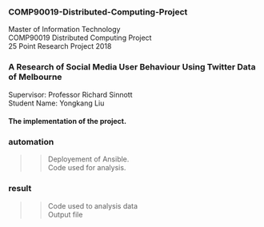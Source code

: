 ### COMP90019-Distributed-Computing-Project

Master of Information Technology <br> 
COMP90019 Distributed Computing Project <br> 
25 Point Research Project  2018 <br> 

### A Research of Social Media User Behaviour Using Twitter Data of Melbourne <br> 

Supervisor: Professor Richard Sinnott <br> 
Student Name: Yongkang Liu <br> 

#### The implementation of the project.

### automation
>>Deployement of Ansible. <br>
>>Code used for analysis. <br>

### result
>>Code used to analysis data <br>
>>Output file <br>


